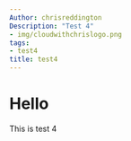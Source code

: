 ```yaml
---
Author: chrisreddington
Description: "Test 4"
- img/cloudwithchrislogo.png
tags:
- test4
title: test4
---
```

# Hello
This is test 4